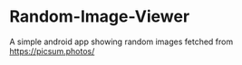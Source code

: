 # Random-Image-Viewer
A simple android app showing random images fetched from https://picsum.photos/
